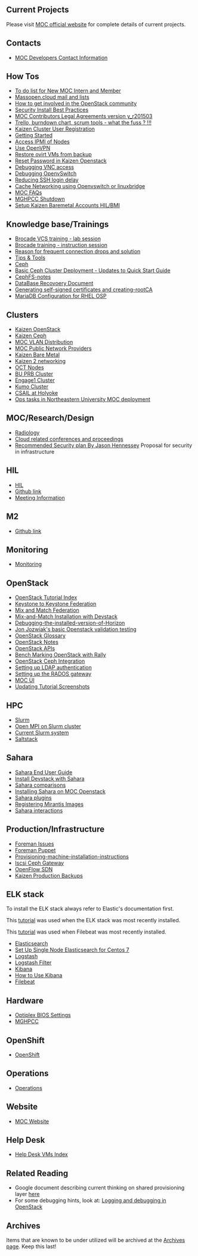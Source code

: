 ## Current Projects
Please visit [MOC official website](https://massopen.cloud)
for complete details of current projects.

## Contacts
 -  [MOC Developers Contact Information](contacts/MOC-Developers-Contact-Information)

## How Tos
 -  [To do list for New MOC Intern and Member](how-tos/To-do-list-for-New-MOC-Intern-and-Member)
 -  [Massopen.cloud mail and lists](how-tos/Massopen.cloud-mail-and-lists)
 -  [How to get involved in the OpenStack community](how-tos/How-to-Get-Involved-in-the-OpenStack-Community)
 -  [Security Install Best Practices](how-tos/Security-Install-Best-Practices)
 -  [MOC Contributors Legal Agreements version y_r201503](https://drive.google.com/folderview?id=0B3HZEpE-A8qadWVpY2piSjdYdXc&usp=sharing)
 -  [Trello, burndown chart, scrum tools - what the fuss ? !!!](how-tos/Trello)
 -  [Kaizen Cluster User Registration](how-tos/Kaizen-Cluster-User-Registration)
 -  [Getting Started](how-tos/Getting-started)
 -  [Access IPMI of Nodes](how-tos/Access-IPMI-of-nodes)
 -  [Use OpenVPN](how-tos/Use-OpenVPN)
 -  [Restore ovirt VMs from backup](how-tos/Restore-ovirt-VMs)
 -  [Reset Password in Kaizen Openstack](how-tos/Reset-Password-in-Kaizen-Openstack)
 -  [Debugging VNC access](how-tos/Debugging-VNC-access)
 -  [Debugging OpenvSwitch](how-tos/Debugging-openvswitch)
 -  [Reducing SSH login delay](how-tos/Reducing-SSH-login-delay)
 -  [Cache Networking using Openvswitch or linuxbridge](how-tos/cache-networking-using-openvswitch-or-bridge)
 -  [MOC FAQs](how-tos/MOC-frequently-asked-questions)
 -  [MGHPCC Shutdown](how-tos/MGHPCC-Shutdown)
 -  [Setup Kaizen Baremetal Accounts HIL/BMI](how-tos/kaizen-baremetal-accounts)

## Knowledge base/Trainings
 -  [Brocade  VCS training - lab session](_static/pdf/VCS_Lab.pptx.pdf)
 -  [Brocade training - instruction session](_static/pdf/VCS_Training_01.pdf)
 -  [Reason for frequent connection drops and solution](trainings/frequent-connection-drops-to-instances)
 -  [Tips & Tools](trainings/Tips-and-Tools)
 -  [Ceph](trainings/Ceph)
 -  [Basic Ceph Cluster Deployment - Updates to Quick Start Guide](trainings/Basic-Ceph-Cluster-Deployment-Changes-Updates-to-Quick-Start-Guide)
 -  [CephFS-notes](trainings/CephFS-notes)
 -  [DataBase Recovoery Document](trainings/DataBase-Recovoery-Document)
 -  [Generating self-signed certificates and creating-rootCA](trainings/Generating-self-signed-certificates-and-creating-rootCA)
 -  [MariaDB Configuration for RHEL OSP](trainings/Maria-DB-Configuration-for-RHEL-OSP)

## Clusters
 -  [Kaizen OpenStack](clusters/kaizen/Kaizen-OpenStack)
 -  [Kaizen Ceph](clusters/kaizen/Kaizen-Ceph)
 -  [MOC VLAN Distribution](clusters/MOC-VLAN-Distribution)
 -  [MOC Public Network Providers](clusters/public-network-providers)
 -  [Kaizen Bare Metal](clusters/kaizen/Kaizen-Bare-Metal)
 -  [Kaizen 2 networking](clusters/kaizen2/Kaizen-2)
 -  [OCT Nodes](clusters/OCT-nodes)
 -  [BU PRB Cluster](clusters/prb/BU-PRB-Cluster)
 -  [Engage1 Cluster](clusters/engage1/Engage1-Cluster)
 -  [Kumo Cluster](clusters/kumo/Kumo-Cluster)
 -  [CSAIL at Holyoke](clusters/CSAIL-at-Holyoke)
 -  [Ops tasks in Northeastern University MOC deployment](clusters/kaizen/Ops-tasks-in-Northeastern-University-MOC-deployment)

## MOC/Research/Design
 -  [Radiology](research/Radiology)
 -  [Cloud related conferences and proceedings](research/Cloud-related-Conferences-and-proceedings)
 -  [Recommended Security plan By Jason Hennessey](research/Recommended-Security-plan-By-Jason-Hennessey) Proposal for security in infrastructure

## HIL
 -  [HIL](hil/HaaS)
 -  [Github link](https://github.com/CCI-MOC/hil)
 -  [Meeting Information](hil/HIL-Meeting-Information)

## M2
 -  [Github link](https://github.com/CCI-MOC/m2)

## Monitoring
 -  [Monitoring](monitoring/monitoring)

## OpenStack
 -  [OpenStack Tutorial Index](openstack/OpenStack-Tutorial-Index)
 -  [Keystone to Keystone Federation](openstack/Keystone-to-Keystone-Federation)
 -  [Mix and Match Federation](openstack/Mix-and-Match-Federation)
 -  [Mix-and-Match Installation with Devstack](openstack/Mix-and-Match-Installation-with-Devstack)
 -  [Debugging-the-installed-version-of-Horizon](openstack/Debugging-the-installed-version-of-Horizon)
 -  [Jon Jozwiak's basic Openstack validation testing](openstack/Jon-Jozwiak-basic-Openstack-validation-testing)
 -  [OpenStack Glossary](openstack/OpenStack-Glossary)
 -  [OpenStack Notes](openstack/OpenStack-Notes)
 -  [OpenStack APIs](openstack/OpenStack-APIs)
 -  [Bench Marking OpenStack with Rally](openstack/Benchmarking-Openstack-with-Rally)
 -  [OpenStack Ceph Integration](openstack/OpenStack-Ceph-Integration)
 -  [Setting up LDAP authentication](openstack/Setting-up-LDAP-authentication)
 -  [Setting up the RADOS gateway](openstack/Setting-up-the-RADOS-gateway)
 -  [MOC UI](openstack/UI)
 -  [Updating Tutorial Screenshots](openstack/Updating-Tutorial-Screenshots)

## HPC
 -  [Slurm](hpc/Slurm)
 -  [Open MPI on Slurm cluster](hpc/Open-MPI-on-Slurm-Cluster)
 -  [Current Slurm system](hpc/Current-Slurm-deployment-system)
 -  [Saltstack](hpc/Salt)

## Sahara
 -  [Sahara End User Guide](sahara/Sahara-End-User-Guide)
 -  [Install Devstack with Sahara](sahara/Install-Devstack-with-Sahara)
 -  [Sahara comparisons](sahara/Sahara-comparisons)
 -  [Installing Sahara on MOC Openstack](sahara/Installing-Sahara-on-MOC-Openstack)
 -  [Sahara plugins](sahara/Sahara-plugins)
 -  [Registering Mirantis Images](sahara/Registering-Mirantis-Images)
 -  [Sahara interactions](sahara/Sahara-interactions)

## Production/Infrastructure
 -  [Foreman Issues](infrastructure/Foreman)
 -  [Foreman Puppet](infrastructure/Foreman-Puppet)
 -  [Provisioning-machine-installation-instructions](infrastructure/Provisioning-machine-installation-instructions)
 -  [Iscsi Ceph Gateway](infrastructure/Iscsi-ceph-gateway)
 -  [OpenFlow SDN](infrastructure/OpenFlow-SDN)
 -  [Kaizen Production Backups](infrastructure/Kaizen-Production-Backups)

## ELK stack
To install the ELK stack always refer to Elastic's documentation first.

This [tutorial](https://www.elastic.co/guide/en/beats/libbeat/current/getting-started#getting-started)
was used when the ELK stack was most recently installed.

This [tutorial](https://www.elastic.co/guide/en/beats/filebeat/current/filebeat-getting-started) was used when Filebeat was most recently installed.
 -  [Elasticsearch](elk/Elasticsearch)
 -  [Set Up Single Node Elasticsearch for Centos 7](elk/Set-Up-Single-Node-Elasticsearch-for-CentOS-7)
 -  [Logstash](elk/Logstash)
 -  [Logstash Filter](elk/Logstash-Filter)
 -  [Kibana](elk/Kibana)
 -  [How to Use Kibana](elk/How-to-Use-Production-Kibana)
 -  [Filebeat](elk/Filebeat)

## Hardware
 -  [Optiplex BIOS Settings](hardware/Optiplex-BIOS-Settings)
 -  [MGHPCC](hardware/MGHPCC)

## OpenShift
 -  [OpenShift](openshift/OpenShift)

## Operations
 -  [Operations](operations/operations)

## Website
 -  [MOC Website](website/MOC-Website)

## Help Desk
 -  [Help Desk VMs Index](helpdesk/Helpdesk-VMs-Index)

## Related Reading
 -  Google document describing current thinking on shared provisioning layer [here](https://docs.google.com/document/d/110avjh50FpwprMdMb_z2LS8n2TjUsh2xbSqHm3qAAOw/edit?usp=sharing)
 -  For some debugging hints, look at: [Logging and debugging in OpenStack](http://vmartinezdelacruz.com/logging-and-debugging-in-openstack/)

## Archives
Items that are known to be under utilized will be archived at the [Archives page](Archives-page).
Keep this last!
